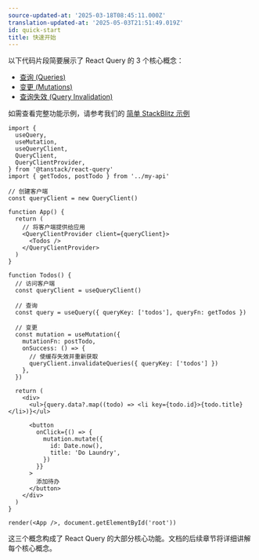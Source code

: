 ```yaml
---
source-updated-at: '2025-03-18T08:45:11.000Z'
translation-updated-at: '2025-05-03T21:51:49.019Z'
id: quick-start
title: 快速开始
---
```


以下代码片段简要展示了 React Query 的 3 个核心概念：

- [查询 (Queries)](./guides/queries.md)
- [变更 (Mutations)](./guides/mutations.md)
- [查询失效 (Query Invalidation)](./guides/query-invalidation.md)

[//]: # '示例'

如需查看完整功能示例，请参考我们的 [简单 StackBlitz 示例](../examples/simple)

```tsx
import {
  useQuery,
  useMutation,
  useQueryClient,
  QueryClient,
  QueryClientProvider,
} from '@tanstack/react-query'
import { getTodos, postTodo } from '../my-api'

// 创建客户端
const queryClient = new QueryClient()

function App() {
  return (
    // 将客户端提供给应用
    <QueryClientProvider client={queryClient}>
      <Todos />
    </QueryClientProvider>
  )
}

function Todos() {
  // 访问客户端
  const queryClient = useQueryClient()

  // 查询
  const query = useQuery({ queryKey: ['todos'], queryFn: getTodos })

  // 变更
  const mutation = useMutation({
    mutationFn: postTodo,
    onSuccess: () => {
      // 使缓存失效并重新获取
      queryClient.invalidateQueries({ queryKey: ['todos'] })
    },
  })

  return (
    <div>
      <ul>{query.data?.map((todo) => <li key={todo.id}>{todo.title}</li>)}</ul>

      <button
        onClick={() => {
          mutation.mutate({
            id: Date.now(),
            title: 'Do Laundry',
          })
        }}
      >
        添加待办
      </button>
    </div>
  )
}

render(<App />, document.getElementById('root'))
```

[//]: # '示例'

这三个概念构成了 React Query 的大部分核心功能。文档的后续章节将详细讲解每个核心概念。
